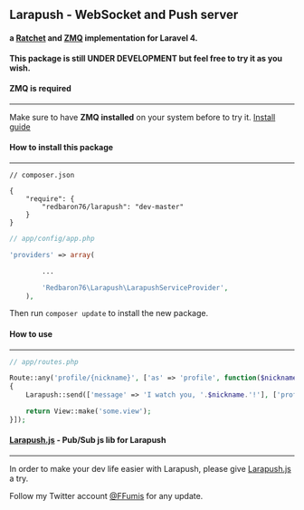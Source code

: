 ## Larapush - WebSocket and Push server

#### a [Ratchet](http://socketo.me) and [ZMQ](http://zeromq.org) implementation for Laravel 4.

**This package is still **UNDER DEVELOPMENT** but feel free to try it as you wish.**

#### ZMQ is required
--------------------

Make sure to have **ZMQ installed** on your system before to try it. [Install guide](http://zeromq.org/bindings:php)

#### How to install this package
--------------------------------

```
// composer.json

{
    "require": {
        "redbaron76/larapush": "dev-master"
    }
}
```

```php
// app/config/app.php

'providers' => array(

		...

		'Redbaron76\Larapush\LarapushServiceProvider',
	),
```

Then run `composer update` to install the new package.

#### How to use
---------------

```php
// app/routes.php

Route::any('profile/{nickname}', ['as' => 'profile', function($nickname)
{
	Larapush::send(['message' => 'I watch you, '.$nickname.'!'], ['profileChannel'], 'profile.visit');

	return View::make('some.view');
}]);
```

#### [Larapush.js](https://github.com/redbaron76/Larapush.js) - Pub/Sub js lib for Larapush
-------------------------------------------------------------------------------------------

In order to make your dev life easier with Larapush, please give [Larapush.js](https://github.com/redbaron76/Larapush.js) a try.

Follow my Twitter account [@FFumis](http://twitter.com/FFumis) for any update. 